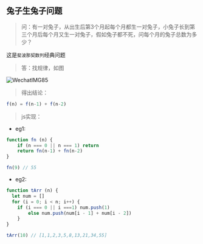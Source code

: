 ## 兔子生兔子问题

> 问：有一对兔子，从出生后第3个月起每个月都生一对兔子，小兔子长到第三个月后每个月又生一对兔子，假如兔子都不死，问每个月的兔子总数为多少？

这是`斐波那契数列`经典问题

> 答：找规律，如图

![WechatIMG85](/Users/zhangjun/Downloads/WechatIMG85.jpeg)

> 得出结论：

```js
f(n) = f(n-1) + f(n-2)
```

> js实现：

- eg1:

```js
function fn (n) {
	if (n === 0 || n === 1) return
	return fn(n-1) + fn(n-2)
}

fn(9) // 55
```

- eg2:

```js
function tArr (n) {
  let num = []
  for (i = 0; i < n; i++) {
    if (i === 0 || i ===1) num.push(1)
      	else num.push(num[i - 1] + num[i - 2])
    }
}

tArr(10) // [1,1,2,3,5,8,13,21,34,55]
```

